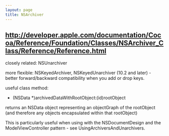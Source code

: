 ```yaml
---
layout: page
title: NSArchiver
---
```


http://developer.apple.com/documentation/Cocoa/Reference/Foundation/Classes/NSArchiver_Class/Reference/Reference.html
----

closely related:
NSUnarchiver

more flexible: NSKeyedArchiver, NSKeyedUnarchiver (10.2 and later) - better forward/backward compatibility when you add or drop keys.

useful class method:
    
+ (NSData *)archivedDataWithRootObject:(id)rootObject


returns an NSData object representing an objectGraph of the rootObject (and therefore any objects encapsulated within that rootObject)

This is particularly useful when using with the NSDocumentDesign and the ModelViewController pattern - see UsingArchiversAndUnarchivers.

